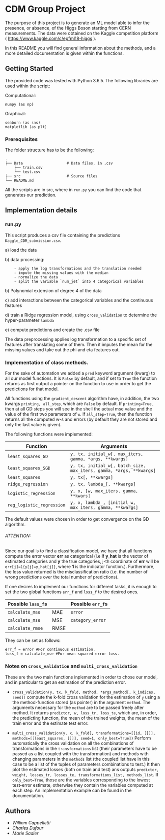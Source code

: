 # CDM Group Project

The purpose of this project is to generate an ML model able to infer the presence, or absence, of the Higgs Boson starting from CERN measurements. The data were obtained on the Kaggle competition platform ( https://www.kaggle.com/c/epfml18-higgs ).

In this README you will find general information about the methods, and a more detailed documentation is given within the functions.

## Getting Started

The provided code was tested with Python 3.6.5.
The following libraries are used within the script:

Computational:

    numpy (as np)

Graphical:

    seaborn (as sns)
    matplotlib (as plt)


### Prerequisites

The folder structure has to be the following:

    .
    ├── Data                    # Data files, in .csv
        ├── train.csv
        └── test.csv
    ├── src                     # Source files
    └── README.md


All the scripts are in src, where in `run.py` you can find the code that generates our prediction.


## Implementation details

### run.py

This script produces a csv file containing the predictions `Kaggle_CDM_submission.csv`.

  a) load the data 

  b) data processing:
  
        - apply the log transformations and the translation needed
        - impute the missing values with the median
        - normalize the data
        - split the variable `num_jet` into 4 categorical variables
  b) Polynomial extension of degree 4 of the data

  c) add interactions between the categorical variables and the continuous features

  d) train a Ridge regression model, using `cross_validation` to determine the hyper-parameter `lambda`

  e) compute predictions and create the .csv file



The data preprocessing applies log transformation to a specific set of features after translating some of them. Then it imputes the mean for the missing values and take out the phi and eta features out.

### Implementation of class methods.

For the sake of automation we added a `pred` keyword argument (kwarg) to all our model functions. It is `False` by default, and if set to `True` the function returns as first output a pointer on the function to use in order to get the predictions for that model.

All functions using the `gradient_descent` algorithm have, in addition, the two kwargs `printing, all_step`, which are `False` by default. If `printing=True`, then at all GD steps you will see in the shell the actual mse value and the value of the first two parameters of `w`. If `all_step=True`, then the function returns all the computed w-s and errors (by default they are not stored and only the last value is given).

The following functions were implemented:

| Function            | Arguments |
|-------------------- |-----------|
| `least_squares_GD`  | `y, tx, initial_w[, max_iters, gamma, *args, **kwargs]`  |
| `least_squares_SGD` | `y, tx, initial_w[, batch_size, max_iters, gamma, *args, **kwargs]`  |
| `least_squares`     | `y, tx[, **kwargs]` |
| `ridge_regression`  | `y, tx, lambda_[, **kwargs]` |
| `logistic_regression`| `y, x, [w, max_iters, gamma, **kwars]` |
| `reg_logistic_regression` | `y, x, lambda_, [initial_w, max_iters, gamma, **kwargs]` |

The default values were chosen in order to get convergence on the GD algorithm.

###### ATTENTION:
Since our goal is to find a classification model, we have that all functions compute the error vector **err** as categorical (i.e if **y_hat** is the vector of estimated categories and **y** the true categories, j-th coordinate of **err** will be `err[j]=1{y[j]=y_hat[j]}`, where **1** is the indicator function.). Furthermore, the loss value returned is the misclassification ratio (i.e. the number of wrong predictions over the total number of predictions).

If one desires to implement our functions for different tasks, it is enough to set the two global functions `err_f` and `loss_f` to the desired ones.

| Possible `loss_f`s |            | Possible `err_f`s |
|--------------------|------------|--------------------|
| `calculate_mae`    | MAE        | `error` | Return the distance between predicted end true values (continuous estimation)
| `calculate_mse`    | MSE        | `category_error` | Return the error indicator (as explained above) |
| `calculate_rmse`   | RMSE       | |

They can be set as follows:

    err_f = error #For continuous estimation.
    loss_f = calculate_mse #For mean squared error loss.

### Notes on `cross_validation` and `multi_cross_validation`

These are the two main functions inplemented in order to chose our model, and in particular to get an estimation of the prediction error.

* `cross_validation(y, tx, k_fold, method, *args_method[, k_indices, seed])` compute the k-fold cross validation for the estimation of `y` using a the method-function stored (as pointer) in the argument `method`. The arguments necessary for the `method` are to be passed freely after method. It returns `predictor, w, loss_tr, loss_te`, which are, in order, the predicting function, the mean of the trained weights, the mean of the train error and the estimate test error.

* `multi_cross_validation(y, x, k_fold[, transformations=[[id, []]], methods=[[least_squares, []]], seed=1, only_best=True])` Perform automatically the cross validation on all the combinations of transformations in the `transformations` list (their parameters have to be passed as a list coupled with the transformation) and methods with changing parameters in the `methods` list (the coupled list have in this case to be a list of the tuples of parameters combinations to test.) It then plot the estimated losses (both on train and test) ans outputs `predictor, weight, losses_tr, losses_te, transformations_list, methods_list`. If `only_best=True`, those are the variables corresponding to the lowest test-error estimate, otherwise they contain the variables computed at each step. An implementation example can be found in the documentation.

## Authors

* *William Cappelletti*
* *Charles Dufour*
* *Marie Sadler*
